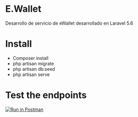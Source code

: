 # E.Wallet

Desarrollo de servicio de eWallet desarrollado en Laravel 5.6

# Install

- Composer install
- php artisan migrate
- php artisan db:seed
- php artisan serve

# Test the endpoints

[![Run in Postman](https://run.pstmn.io/button.svg)](https://app.getpostman.com/run-collection/56d52c750dba4a3a1601)